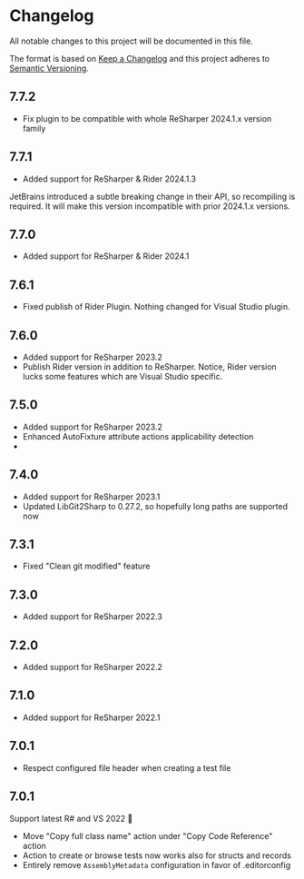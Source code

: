 # Changelog
All notable changes to this project will be documented in this file.

The format is based on [Keep a Changelog](http://keepachangelog.com/en/1.0.0/)
and this project adheres to [Semantic Versioning](http://semver.org/spec/v2.0.0.html).

## 7.7.2
- Fix plugin to be compatible with whole ReSharper 2024.1.x version family

## 7.7.1
- Added support for ReSharper & Rider 2024.1.3

JetBrains introduced a subtle breaking change in their API, so recompiling is required.
It will make this version incompatible with prior 2024.1.x versions.

## 7.7.0
- Added support for ReSharper & Rider 2024.1

## 7.6.1
- Fixed publish of Rider Plugin. Nothing changed for Visual Studio plugin.

## 7.6.0
- Added support for ReSharper 2023.2
- Publish Rider version in addition to ReSharper. Notice, Rider version lucks some features which are Visual Studio specific.

## 7.5.0
- Added support for ReSharper 2023.2
- Enhanced AutoFixture attribute actions applicability detection
-
## 7.4.0
- Added support for ReSharper 2023.1
- Updated LibGit2Sharp to 0.27.2, so hopefully long paths are supported now

## 7.3.1
- Fixed "Clean git modified" feature

## 7.3.0
- Added support for ReSharper 2022.3

## 7.2.0
- Added support for ReSharper 2022.2

## 7.1.0
- Added support for ReSharper 2022.1

## 7.0.1
- Respect configured file header when creating a test file

## 7.0.1
Support latest R# and VS 2022 🎉

- Move "Copy full class name" action under "Copy Code Reference" action
- Action to create or browse tests now works also for structs and records
- Entirely remove `AssemblyMetadata` configuration in favor of .editorconfig
